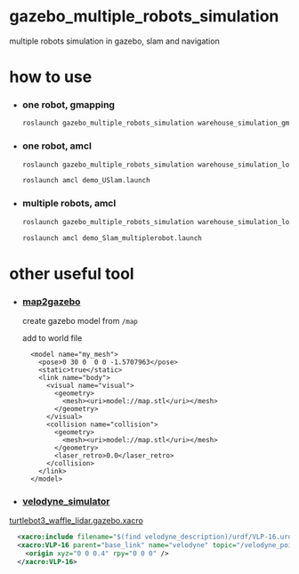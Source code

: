 # gazebo_multiple_robots_simulation
multiple robots simulation in gazebo, slam and navigation


  
# how to use
- ### one robot, gmapping
  
  ```sh
  roslaunch gazebo_multiple_robots_simulation warehouse_simulation_gmapping.launch
  ```
- ### one robot, amcl

  ```sh
  roslaunch gazebo_multiple_robots_simulation warehouse_simulation_localization.launch
  ```

  ```sh
  roslaunch amcl demo_USlam.launch
  ```


- ### multiple robots, amcl
  ```sh
  roslaunch gazebo_multiple_robots_simulation warehouse_simulation_localization_multiplerobot.launch
  ```
  ```sh
  roslaunch amcl demo_Slam_multiplerobot.launch 
  ```
# other useful tool
- ### [map2gazebo](https://github.com/waxz/map2gazebo)
  create gazebo model from `/map`
  
  add to world file
  ```
    <model name="my_mesh">
      <pose>0 30 0  0 0 -1.5707963</pose>
      <static>true</static>
      <link name="body">
        <visual name="visual">
          <geometry>
            <mesh><uri>model://map.stl</uri></mesh>
          </geometry>
        </visual>
        <collision name="collision">
          <geometry>
            <mesh><uri>model://map.stl</uri></mesh>
          </geometry>
          <laser_retro>0.0</laser_retro>
        </collision>
      </link>
    </model>
  ```

-  ### [velodyne_simulator](https://bitbucket.org/DataspeedInc/velodyne_simulator)

[turtlebot3_waffle_lidar.gazebo.xacro](urdf/turtlebot3_waffle_lidar.gazebo.xacro)
```xml
  <xacro:include filename="$(find velodyne_description)/urdf/VLP-16.urdf.xacro"/>
  <xacro:VLP-16 parent="base_link" name="velodyne" topic="/velodyne_points" organize_cloud="${organize_cloud}" hz="10" samples="440" gpu="${gpu}">
    <origin xyz="0 0 0.4" rpy="0 0 0" />
  </xacro:VLP-16>
```
